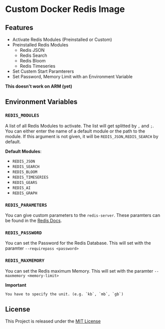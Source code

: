 # Custom Docker Redis Image


## Features

- Activate Redis Modules (Preinstalled or Custom)
- Preinstalled Redis Modules
    - Redis JSON
    - Redis Search
    - Redis Bloom
    - Redis Timeseries
- Set Custem Start Paramterers
- Set Password, Memory Limit with an Environment Variable

**This doesn't work on ARM (yet)**


## Environment Variables

### `REDIS_MODULES`

A list of all Redis Modules to activate.
The list will get splitted by `,` and `;`.
You can either enter the name of a default module or the path to the module.
If this argument is not given, it will be `REDIS_JSON,REDIS_SEARCH` by default.

**Default Modules**:

- `REDIS_JSON`
- `REDIS_SEARCH`
- `REDIS_BLOOM`
- `REDIS_TIMESERIES`
- `REDIS_GEARS`
- `REDIS_AI`
- `REDIS_GRAPH`

### `REDIS_PARAMETERS`

You can give custom parameters to the `redis-server`.
These paramters can be found in the [Redis Docs](https://redis.io/topics/config).

### `REDIS_PASSWORD`

You can set the Password for the Redis Database.
This will set with the paramter `--requirepass <password>`

### `REDIS_MAXMEMORY`

You can set the Redis maximum Memory.
This will set with the paramter `--maxmemory <memory-limit>`

**Important**
    
    You have to specify the unit. (e.g. `kb`, `mb`, `gb`)



## License

This Project is released under the [MIT License](https://mit-license.org/)